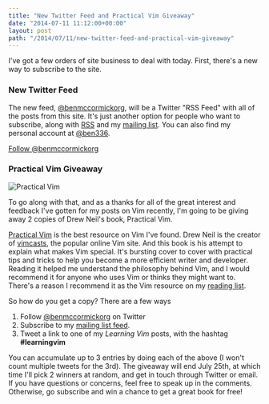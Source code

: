 ```yaml
---
title: "New Twitter Feed and Practical Vim Giveaway"
date: "2014-07-11 11:12:00+00:00"
layout: post
path: "/2014/07/11/new-twitter-feed-and-practical-vim-giveaway"
---
```


I've got a few orders of site business to deal with today.  First, there's a new way to subscribe to the site.

### New Twitter Feed

The new feed, [@benmccormickorg][twit], will be a Twitter "RSS Feed" with all of the posts from this site. It's just another option for people who want to subscribe, along with [RSS][rss] and my [mailing list][mail].  You can also find my personal account at [@ben336](http://twitter.com/ben336).

<a href="https://twitter.com/benmccormickorg" class="twitter-follow-button" data-show-count="false" data-lang="en">Follow @benmccormickorg</a>
<script>!function(d,s,id){var js,fjs=d.getElementsByTagName(s)[0];if(!d.getElementById(id)){js=d.createElement(s);js.id=id;js.src="//platform.twitter.com/widgets.js";fjs.parentNode.insertBefore(js,fjs);}}(document,"script","twitter-wjs");</script>

<style>
 .post-body img {
 	height: 300px;
   	float:right;
    margin:20px 10px 30px 30px;
 }
</style>

### Practical Vim Giveaway

![Practical Vim](/content/images/2014/Jul/vim.jpg)


To go along with that, and as a thanks for all of the great interest and feedback I've gotten for my posts on Vim recently, I'm going to be giving away 2 copies of Drew Neil's book, Practical Vim. 

[Practical Vim][pv] is the best resource on Vim I've found.  Drew Neil is the creator of [vimcasts][vc], the popular online Vim site.  And this book is his attempt to explain what makes Vim special.  It's bursting cover to cover with practical tips and tricks to help you become a more efficient writer and developer.  Reading it helped me understand the philosophy behind Vim, and I would recommend it for anyone who uses Vim or thinks they might want to.  There's a reason I recommend it as the Vim resource on my [reading list][rl].

So how do you get a copy?  There are a few ways

1. Follow [@benmccormickorg][twit] on Twitter
2. Subscribe to my [mailing list feed][mail].
3. Tweet a link to one of my *Learning Vim* posts, with the hashtag **#learningvim**

You can accumulate up to 3 entries by doing each of the above (I won't count multiple tweets for the 3rd).  The giveaway will end July 25th, at which time I'll pick 2 winners at random, and get in touch through Twitter or email.  If you have questions or concerns, feel free to speak up in the comments. Otherwise, go subscribe and win a chance to get a great book for free!


[pv]:http://www.amazon.com/gp/product/1934356980/ref=as_li_tl?ie=UTF8&camp=1789&creative=390957&creativeASIN=1934356980&linkCode=as2&tag=benmccormicko-20&linkId=FE3JFKHYVRYCUOVS
[rl]:http://benmccormick.org/readinglist/
[twit]:http://twitter.com/benmccormickorg
[mail]:http://eepurl.com/WFYon
[rss]: http://feedpress.me/benmccormick
[vc]: http://vimcasts.org/
